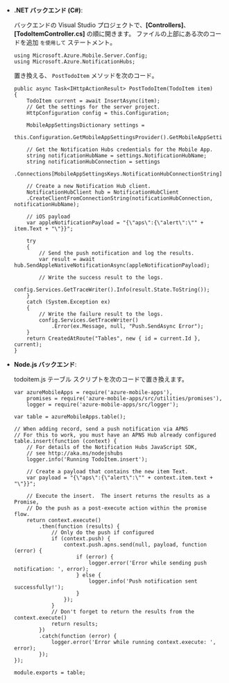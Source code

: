 + **.NET バックエンド (C#)**:

  バックエンドの Visual Studio プロジェクトで、**[Controllers]**、**[TodoItemController.cs]** の順に開きます。 ファイルの上部にある次のコードを追加 `を使用して` ステートメント。

      using Microsoft.Azure.Mobile.Server.Config;
      using Microsoft.Azure.NotificationHubs;

  置き換える、 `PostTodoItem` メソッドを次のコード。

      public async Task<IHttpActionResult> PostTodoItem(TodoItem item)
      {
          TodoItem current = await InsertAsync(item);
          // Get the settings for the server project.
          HttpConfiguration config = this.Configuration;
    
          MobileAppSettingsDictionary settings = 
              this.Configuration.GetMobileAppSettingsProvider().GetMobileAppSettings();
    
          // Get the Notification Hubs credentials for the Mobile App.
          string notificationHubName = settings.NotificationHubName;
          string notificationHubConnection = settings
              .Connections[MobileAppSettingsKeys.NotificationHubConnectionString].ConnectionString;
    
          // Create a new Notification Hub client.
          NotificationHubClient hub = NotificationHubClient
          .CreateClientFromConnectionString(notificationHubConnection, notificationHubName);
    
          // iOS payload
          var appleNotificationPayload = "{\"aps\":{\"alert\":\"" + item.Text + "\"}}";
    
          try
          {
              // Send the push notification and log the results.
              var result = await hub.SendAppleNativeNotificationAsync(appleNotificationPayload);
    
              // Write the success result to the logs.
              config.Services.GetTraceWriter().Info(result.State.ToString());
          }
          catch (System.Exception ex)
          {
              // Write the failure result to the logs.
              config.Services.GetTraceWriter()
                  .Error(ex.Message, null, "Push.SendAsync Error");
          }
          return CreatedAtRoute("Tables", new { id = current.Id }, current);
      }

+ **Node.js バックエンド**:

  todoitem.js テーブル スクリプトを次のコードで置き換えます。

      var azureMobileApps = require('azure-mobile-apps'),
          promises = require('azure-mobile-apps/src/utilities/promises'),
          logger = require('azure-mobile-apps/src/logger');
    
      var table = azureMobileApps.table();
    
      // When adding record, send a push notification via APNS
      // For this to work, you must have an APNS Hub already configured
      table.insert(function (context) {
          // For details of the Notification Hubs JavaScript SDK, 
          // see http://aka.ms/nodejshubs
          logger.info('Running TodoItem.insert');
    
          // Create a payload that contains the new item Text.
          var payload = "{\"aps\":{\"alert\":\"" + context.item.text + "\"}}";
    
          // Execute the insert.  The insert returns the results as a Promise,
          // Do the push as a post-execute action within the promise flow.
          return context.execute()
              .then(function (results) {
                  // Only do the push if configured
                  if (context.push) {
                      context.push.apns.send(null, payload, function (error) {
                          if (error) {
                              logger.error('Error while sending push notification: ', error);
                          } else {
                              logger.info('Push notification sent successfully!');
                          }
                      });
                  }
                  // Don't forget to return the results from the context.execute()
                  return results;
              })
              .catch(function (error) {
                  logger.error('Error while running context.execute: ', error);
              });
      });
    
      module.exports = table;








